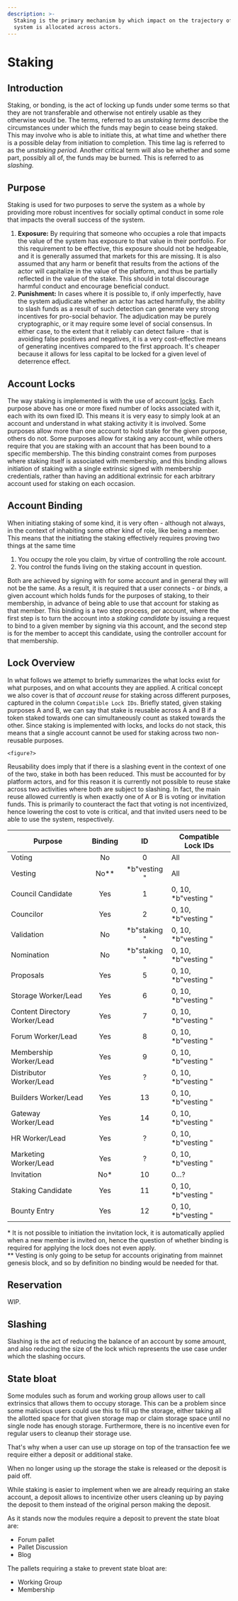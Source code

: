 ```yaml
---
description: >-
  Staking is the primary mechanism by which impact on the trajectory of the
  system is allocated across actors.
---
```


# Staking

## Introduction

Staking, or bonding, is the act of locking up funds under some terms so that they are not transferable and otherwise not entirely usable as they otherwise would be. The terms, referred to as _unstaking terms_ describe the circumstances under which the funds may begin to cease being staked. This may involve who is able to initiate this, at what time and whether there is a possible delay from initiation to completion. This time lag is referred to as the _unstaking period._ Another critical term will also be whether and some part, possibly all of, the funds may be burned. This is referred to as _slashing._

## **Purpose**

Staking is used for two purposes to serve the system as a whole by providing more robust incentives for socially optimal conduct in some role that impacts the overall success of the system.

1. **Exposure:** By requiring that someone who occupies a role that impacts the value of the system has exposure to that value in their portfolio. For this requirement to be effective, this exposure should not be hedgeable, and it is generally assumed that markets for this are missing. It is also assumed that any harm or benefit that results from the actions of the actor will capitalize in the value of the platform, and thus be partially reflected in the value of the stake. This should in total discourage harmful conduct and encourage beneficial conduct.
2. **Punishment:** In cases where it is possible to, if only imperfectly, have the system adjudicate whether an actor has acted harmfully, the ability to slash funds as a result of such detection can generate very strong incentives for pro-social behavior. The adjudication may be purely cryptographic, or it may require some level of social consensus. In either case, to the extent that it reliably can detect failure - that is avoiding false positives and negatives, it is a very cost-effective means of generating incentives compared to the first approach. It's cheaper because it allows for less capital to be locked for a given level of deterrence effect.

## Account Locks

The way staking is implemented is with the use of account [locks](staking.md). Each purpose above has one or more fixed number of locks associated with it, each with its own fixed ID. This means it is very easy to simply look at an account and understand in what staking activity it is involved. Some purposes allow more than one account to hold stake for the given purpose, others do not. Some purposes allow for staking any account, while others require that you are staking with an account that has been bound to a specific membership. The this binding constraint comes from purposes where staking itself is associated with membership, and this binding allows initiation of staking with a single extrinsic signed with membership credentials, rather than having an additional extrinsic for each arbitrary account used for staking on each occasion.

## Account Binding

When initiating staking of some kind, it is very often - although not always, in the context of inhabiting some other kind of role, like being a member. This means that the initiating the staking effectively requires proving two things at the same time

1. You occupy the role you claim, by virtue of controlling the role account.
2. You control the funds living on the staking account in question.

Both are achieved by signing with for some account and in general they will not be the same. As a result, it is required that a user connects - or _binds_, a given account which holds funds for the purposes of staking, to their membership, in advance of being able to use that account for staking as that member. This binding is a two step process, per account, where the first step is to turn the account into a _staking candidate_ by issuing a request to bind to a given member by signing via this account, and the second step is for the member to accept this candidate, using the controller account for that membership.

## Lock Overview

In what follows we attempt to briefly summarizes the what locks exist for what purposes, and on what accounts they are applied. A critical concept we also cover is that of _account reuse_ for staking across different purposes, captured in the column `Compatible Lock IDs`. Briefly stated, given staking purposes A and B, we can say that stake is reusable across A and B if a token staked towards one can simultaneously count as staked towards the other. Since staking is implemented with locks, and locks do not stack, this means that a single account cannot be used for staking across two non-reusable purposes.

`<figure?>`

Reusability does imply that if there is a slashing event in the context of one of the two, stake in both has been reduced. This must be accounted for by platform actors, and for this reason it is currently not possible to reuse stake across two activities where both are subject to slashing. In fact, the main reuse allowed currently is when exactly one of A or B is voting or invitation funds. This is primarily to counteract the fact that voting is not incentivized, hence lowering the cost to vote is critical, and that invited users need to be able to use the system, respectively.

| Purpose                       | Binding |       ID      | Compatible Lock IDs  |
| ----------------------------- | :-----: | :-----------: | -------------------- |
| Voting                        |    No   |       0       | All                  |
| Vesting                       |  No\*\* | \*b"vesting " | All                  |
| Council Candidate             |   Yes   |       1       | 0, 10, \*b"vesting " |
| Councilor                     |   Yes   |       2       | 0, 10, \*b"vesting " |
| Validation                    |    No   | \*b"staking " | 0, 10, \*b"vesting " |
| Nomination                    |    No   | \*b"staking " | 0, 10, \*b"vesting " |
| Proposals                     |   Yes   |       5       | 0, 10, \*b"vesting " |
| Storage Worker/Lead           |   Yes   |       6       | 0, 10, \*b"vesting " |
| Content Directory Worker/Lead |   Yes   |       7       | 0, 10, \*b"vesting " |
| Forum Worker/Lead             |   Yes   |       8       | 0, 10, \*b"vesting " |
| Membership Worker/Lead        |   Yes   |       9       | 0, 10, \*b"vesting " |
| Distributor Worker/Lead       |   Yes   |       ?       | 0, 10, \*b"vesting " |
| Builders Worker/Lead          |   Yes   |       13      | 0, 10, \*b"vesting " |
| Gateway Worker/Lead           |   Yes   |       14      | 0, 10, \*b"vesting " |
| HR Worker/Lead                |   Yes   |       ?       | 0, 10, \*b"vesting " |
| Marketing Worker/Lead         |   Yes   |       ?       | 0, 10, \*b"vesting " |
| Invitation                    |   No\*  |       10      | 0...?                |
| Staking Candidate             |   Yes   |       11      | 0, 10, \*b"vesting " |
| Bounty Entry                  |   Yes   |       12      | 0, 10, \*b"vesting " |

\* It is not possible to initiation the invitation lock, it is automatically applied when a new member is invited on, hence the question of whether binding is required for applying the lock does not even apply.\
\*\* Vesting is only going to be setup for accounts originating from mainnet genesis block, and so by definition no binding would be needed for that.

## Reservation

WIP.

## Slashing

Slashing is the act of reducing the balance of an account by some amount, and also reducing the size of the lock which represents the use case under which the slashing occurs.

## State bloat

Some modules such as forum and working group allows user to call extrinsics that allows them to occupy storage. This can be a problem since some malicious users could use this to fill up the storage, either taking all the allotted space for that given storage map or claim storage space until no single node has enough storage. Furthermore, there is no incentive even for regular users to cleanup their storage use.

That's why when a user can use up storage on top of the transaction fee we require either a deposit or additional stake.

When no longer using up the storage the stake is released or the deposit is paid off.

While staking is easier to implement when we are already requiring an stake account, a deposit allows to incentivize other users cleaning up by paying the deposit to them instead of the original person making the deposit.

As it stands now the modules require a deposit to prevent the state bloat are:

* Forum pallet
* Pallet Discussion
* Blog

The pallets requiring a stake to prevent state bloat are:

* Working Group
* Membership
